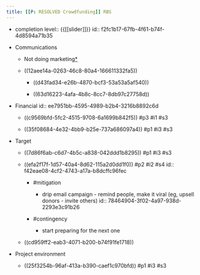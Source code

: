 ```yaml
---
title: [[P: RESOLVED Crowdfunding]] RBS
---
```


- completion level:: {{[[slider]]}}
id:: f2fc1b17-67fb-4f61-b74f-4d8594a71b35

- Communications
	 - Not doing marketing[*](((8f1bbbe9-ca7a-44be-a7ae-9d59d399a44b)))

	 - ((12aee14a-0263-46c8-80a4-166611332fa5))
		 - ((d43fad34-e26b-4870-bcf3-53a53a5af540))

		 - ((63d16223-4afa-4b8c-8cc7-8db97c27758d))

- Financial
id:: ee7951bb-4595-4989-b2b4-3216b8892c6d
	 - ((c9569bfd-5fc2-4515-9708-6a1699b842f5)) #p3 #i1 #s3

	 - ((35f08684-4e32-4bb9-b25e-737a686097a4)) #p1 #i3 #s3

- Target
	 - ((7d86f6ab-c6d7-4b5c-a838-042ddd1b8295)) #p1 #i3 #s3

	 - ((efa2f17f-1d57-40a4-8d62-115a2d0dd1f0)) #p2 #i2 #s4
id:: f42eae08-4cf2-4743-a17a-b8dcffc96fec
		 - #mitigation
			 - drip email campaign - remind people, make it viral (eg, upsell donors - invite others)
id:: 78464904-3f02-4a97-938d-2293e3c91b26

		 - #contingency
			 - start preparing for the next one

	 - ((cd959ff2-eab3-4071-b200-b74f91fe1718))

- Project environment
	 - ((25f3254b-96af-413a-b390-caef1c970bfd)) #p1 #i3 #s3
